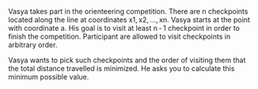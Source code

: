 Vasya takes part in the orienteering competition. There are n checkpoints located along the line at coordinates x1, x2, ..., xn. Vasya starts at the point with coordinate a. His goal is to visit at least n - 1 checkpoint in order to finish the competition. Participant are allowed to visit checkpoints in arbitrary order.

Vasya wants to pick such checkpoints and the order of visiting them that the total distance travelled is minimized. He asks you to calculate this minimum possible value.

